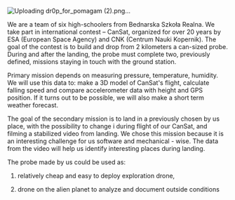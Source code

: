 ![Uploading dr0p_for_pomagam (2).png…]()

We are a team of six high-schoolers from Bednarska Szkoła Realna. We take part in international contest – CanSat, organized for over 20 years by ESA (European Space Agency) and CNK (Centrum Nauki Kopernik). The goal of the contest is to build and drop from 2 kilometers a can-sized probe. During and after the landing, the probe must complete two, previously defined, missions staying in touch with the ground station. 

Primary mission depends on measuring pressure, temperature, humidity. We will use this data to: make a 3D model of CanSat's flight, calculate falling speed and compare accelerometer data with height and GPS position. If it turns out to be possible, we will also make a short term weather forecast.

The goal of the secondary mission is to land in a previously chosen by us place, with the possibility to change i during flight of our CanSat, and filming a stabilized video from landing. We chose this mission because it is an interesting challenge for us software and mechanical - wise. The data from the video will help us identify interesting places during landing.



The probe made by us could be used as:

1) relatively cheap and easy to deploy exploration drone, 

2) drone on the alien planet to analyze and document outside conditions
